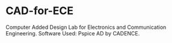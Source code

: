 # CAD-for-ECE
Computer Added Design Lab for Electronics and Communication Engineering.
Software Used: Pspice AD by CADENCE.

